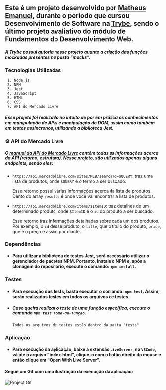 ## Este é um projeto desenvolvido por [Matheus Emanuel](https://www.linkedin.com/in/matheus-emanuel-1a77b1221/), durante o período que cursou Desenvolvimento de Software na [Trybe](https://www.betrybe.com/), sendo o último projeto avaliativo do módulo de Fundamentos do Desenvolvimento Web.

##### A Trybe possui autoria nesse projeto quanto a criação das funções mockadas presentes na pasta "mocks".

### Tecnologias Utilizadas
     1. Node.js
     2. NPM
     3. Jest
     4. JavaScript
     5. HTML
     6. CSS
     7. API do Mercado Livre

##### Esse projeto foi realizado no intuito de por em prática os conhecimentos em manipulação de APIs e manipulação do DOM, assim como também em testes assíncronos, utilizando a biblioteca Jest.

### ⚙️ API do Mercado Livre

##### O [manual da API do Mercado Livre](https://developers.mercadolivre.com.br/pt_br/itens-e-buscas) contém todas as informações acerca da API (retorno, estrutura). Nesse projeto, são utilizados apenas alguns _endpoints_, sendo eles:

- `https://api.mercadolibre.com/sites/MLB/search?q=$QUERY`: traz uma lista de produtos, onde `$QUERY` é o termo a ser buscado. 


    Esse retorno possui várias informações acerca da lista de produtos. Dento do array `results` é onde você vai encontrar a lista de produtos.

- `https://api.mercadolibre.com/items/$ItemID`: traz detalhes de um determinado produto, onde `$ItemID` é o `id` do produto a ser buscado. 


    Esse retorno traz informações detalhadas sobre cada um dos produtos. Por exemplo, o `id` desse produto, o `title`, que o título do produto, `price`, que é o preço e assim por diante.

### Dependências

- #### Para utilizar a biblioteca de testes Jest, será necessário utilizar o gerenciador de pacotes NPM. Portanto, instale o NPM e, após a clonagem do repositório, execute o comando: `npm install`.

### Testes

- #### Para execução  dos tests, basta executar o comando: `npm test`. Assim, serão realizados testes em todos os arquivos de testes. 
- ##### Caso queira realizar o teste de uma função específica, execute o comando `npm test nome-da-função`.


      Todos os arquivos de testes estão dentro da pasta "tests"
      

### Aplicação

- #### Para execução da aplicação, baixe a extensão `LiveServer`, no `VSCode`, vá até o arquivo "index.html", clique-o com o botão direito do mouse e então clique em "Open With Live Server".

#### Segue um Gif com uma ilustração da execução da aplicação:
    
![Project Gif](./executando-projeto.gif)
